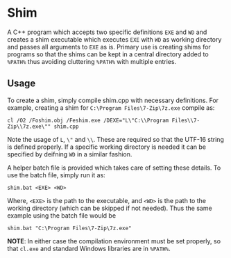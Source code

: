 # Shim

A C++ program which accepts two specific definitions `EXE` and `WD` and creates a shim executable which executes `EXE` with `WD` as working directory and passes all arguments to `EXE` as is. Primary use is creating shims for programs so that the shims can be kept in a central directory added to `%PATH%` thus avoiding cluttering `%PATH%` with multiple entries.

## Usage
To create a shim, simply compile shim.cpp with necessary definitions. For example, creating a shim for `C:\Program Files\7-Zip\7z.exe` compile as:

    cl /O2 /Foshim.obj /Feshim.exe /DEXE="L\"C:\\Program Files\\7-Zip\\7z.exe\"" shim.cpp

Note the usage of `L`, `\"` and `\\`. These are required so that the UTF-16 string is defined properly. If a specific working directory is needed it can be specified by deifning `WD` in a similar fashion.

A helper batch file is provided which takes care of setting these details. To use the batch file, simply run it as:

    shim.bat <EXE> <WD>

Where, `<EXE>` is the path to the executable, and `<WD>` is the path to the working directory (which can be skipped if not needed). Thus the same example using the batch file would be

    shim.bat "C:\Program Files\7-Zip\7z.exe"

<b>NOTE</b>: In either case the compilation environment must be set properly, so that `cl.exe` and standard Windows libraries are in `%PATH%`.